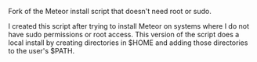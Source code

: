 Fork of the Meteor install script that doesn't need root or sudo.

I created this script after trying to install Meteor on systems where I do not have sudo permissions or root access.  This version of the script does a local install by creating directories in $HOME and adding those directories to the user's $PATH.
